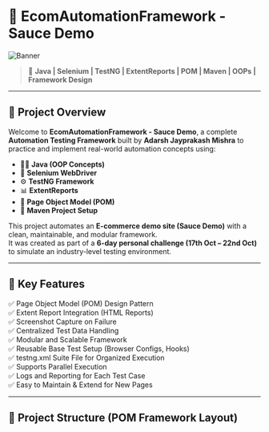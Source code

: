# 🚀 EcomAutomationFramework - Sauce Demo

![Banner](https://your-screenshot-link-here)  
> 🧩 **Java | Selenium | TestNG | ExtentReports | POM | Maven | OOPs | Framework Design**

---

## 🧠 Project Overview

Welcome to **EcomAutomationFramework - Sauce Demo**, a complete **Automation Testing Framework** built by **Adarsh Jayprakash Mishra** to practice and implement real-world automation concepts using:

- 🧑‍💻 **Java (OOP Concepts)**
- 🧪 **Selenium WebDriver**
- ⚙️ **TestNG Framework**
- 📊 **ExtentReports**
- 🧱 **Page Object Model (POM)**
- 🧰 **Maven Project Setup**

This project automates an **E-commerce demo site (Sauce Demo)** with a clean, maintainable, and modular framework.  
It was created as part of a **6-day personal challenge (17th Oct – 22nd Oct)** to simulate an industry-level testing environment.

---

## 🧩 Key Features

✅ Page Object Model (POM) Design Pattern  
✅ Extent Report Integration (HTML Reports)  
✅ Screenshot Capture on Failure  
✅ Centralized Test Data Handling  
✅ Modular and Scalable Framework  
✅ Reusable Base Test Setup (Browser Configs, Hooks)  
✅ testng.xml Suite File for Organized Execution  
✅ Supports Parallel Execution  
✅ Logs and Reporting for Each Test Case  
✅ Easy to Maintain & Extend for New Pages

---

## 📂 Project Structure (POM Framework Layout)

